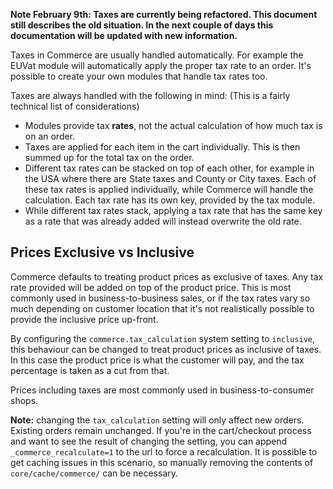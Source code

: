 **Note February 9th: Taxes are currently being refactored. This document still describes the old situation. In the next couple of days this documentation will be updated with new information.**

Taxes in Commerce are usually handled automatically. For example the EUVat module will automatically apply the proper tax rate to an order. It's possible to create your own modules that handle tax rates too.

Taxes are always handled with the following in mind: (This is a fairly technical list of considerations) 

- Modules provide tax **rates**, not the actual calculation of how much tax is on an order.  
- Taxes are applied for each item in the cart individually. This is then summed up for the total tax on the order. 
- Different tax rates can be stacked on top of each other, for example in the USA where there are State taxes and County or City taxes. Each of these tax rates is applied individually, while Commerce will handle the calculation. Each tax rate has its own key, provided by the tax module. 
- While different tax rates stack, applying a tax rate that has the same key as a rate that was already added will instead overwrite the old rate. 

## Prices Exclusive vs Inclusive 

Commerce defaults to treating product prices as exclusive of taxes. Any tax rate provided will be added on top of the product price. This is most commonly used in business-to-business sales, or if the tax rates vary so much depending on customer location that it's not realistically possible to provide the inclusive price up-front. 

By configuring the `commerce.tax_calculation` system setting to `inclusive`, this behaviour can be changed to treat product prices as inclusive of taxes. In this case the product price is what the customer will pay, and the tax percentage is taken as a cut from that. 

Prices including taxes are most commonly used in business-to-consumer shops. 

**Note:** changing the `tax_calculation` setting will only affect new orders. Existing orders remain unchanged. If you're in the cart/checkout process and want to see the result of changing the setting, you can append `_commerce_recalculate=1` to the url to force a recalculation. It is possible to get caching issues in this scenario, so manually removing the contents of `core/cache/commerce/` can be necessary. 
